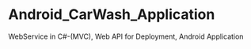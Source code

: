 # Android_CarWash_Application
 WebService in C#-(MVC), Web API for Deployment, Android Application 
